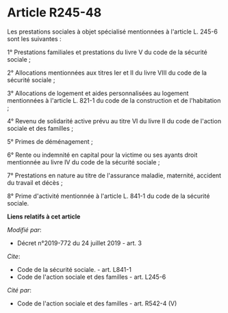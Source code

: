 # Article R245-48

Les prestations sociales à objet spécialisé mentionnées à l'article L. 245-6 sont les suivantes :

1° Prestations familiales et prestations du livre V du code de la sécurité sociale ;

2° Allocations mentionnées aux titres Ier et II du livre VIII du code de la sécurité sociale ;

3° Allocations de logement et aides personnalisées au logement mentionnées à l'article L. 821-1 du code de la construction et
de l'habitation ;

4° Revenu de solidarité active prévu au titre VI du livre II du code de l'action sociale et des familles ;

5° Primes de déménagement ;

6° Rente ou indemnité en capital pour la victime ou ses ayants droit mentionnée au livre IV du code de la sécurité sociale ;

7° Prestations en nature au titre de l'assurance maladie, maternité, accident du travail et décès ;

8° Prime d'activité mentionnée à l'article L. 841-1 du code de la sécurité sociale.

**Liens relatifs à cet article**

_Modifié par_:

  - Décret n°2019-772 du 24 juillet 2019 - art. 3

_Cite_:

  - Code de la sécurité sociale. - art. L841-1
  - Code de l'action sociale et des familles - art. L245-6

_Cité par_:

  - Code de l'action sociale et des familles - art. R542-4 (V)
